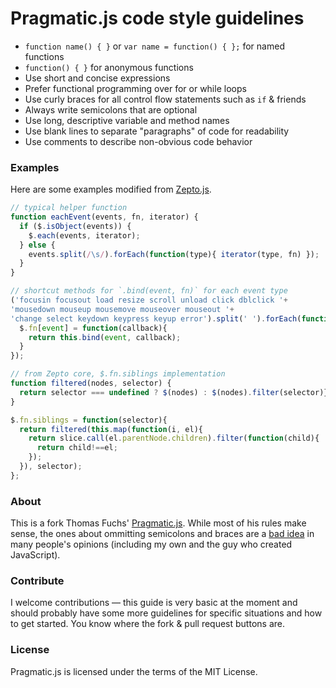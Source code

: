 # Pragmatic.js code style guidelines

* `function name() { }` or `var name = function() { };` for named functions
* `function() { }` for anonymous functions
* Use short and concise expressions
* Prefer functional programming over for or while loops
* Use curly braces for all control flow statements such as `if` & friends
* Always write semicolons that are optional
* Use long, descriptive variable and method names
* Use blank lines to separate "paragraphs" of code for readability
* Use comments to describe non-obvious code behavior

### Examples

Here are some examples modified from [Zepto.js][zepto].

```javascript
// typical helper function
function eachEvent(events, fn, iterator) {
  if ($.isObject(events)) {
    $.each(events, iterator);
  } else {
    events.split(/\s/).forEach(function(type){ iterator(type, fn) });
  }
}

// shortcut methods for `.bind(event, fn)` for each event type
('focusin focusout load resize scroll unload click dblclick '+
'mousedown mouseup mousemove mouseover mouseout '+
'change select keydown keypress keyup error').split(' ').forEach(function(event) {
  $.fn[event] = function(callback){ 
    return this.bind(event, callback);
  }
});

// from Zepto core, $.fn.siblings implementation
function filtered(nodes, selector) {
  return selector === undefined ? $(nodes) : $(nodes).filter(selector)};
}

$.fn.siblings = function(selector){
  return filtered(this.map(function(i, el){
    return slice.call(el.parentNode.children).filter(function(child){ 
      return child!==el;
    });
  }), selector);
};
```

### About

This is a fork Thomas Fuchs' [Pragmatic.js][fork]. While most of his rules make sense, 
the ones about ommitting semicolons and braces are a [bad idea][bad] in many people's opinions
(including my own and the guy who created JavaScript).

### Contribute

I welcome contributions — this guide is very basic at the moment and should probably have some more
guidelines for specific situations and how to get started. You know where the fork & pull request
buttons are.

### License

Pragmatic.js is licensed under the terms of the MIT License.

  [fork]: https://github.com/madrobby/pragmatic.js
  [zepto]: http://zeptojs.com/
  [bad]: http://brendaneich.com/2012/04/the-infernal-semicolon/
